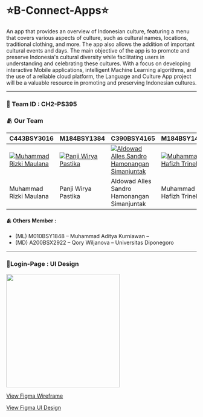 # ⭐B-Connect-Apps⭐
An app that provides an overview of Indonesian culture, featuring a menu that covers various aspects of culture, such as cultural names, locations, traditional clothing, and more. The app also allows the addition of important cultural events and days. The main objective of the app is to promote and preserve Indonesia's cultural diversity while facilitating users in understanding and celebrating these cultures. With a focus on developing interactive Mobile applications, intelligent Machine Learning algorithms, and the use of a reliable cloud platform, the Language and Culture App project will be a valuable resource in promoting and preserving Indonesian cultures.

---

### 🚀 Team ID		: CH2-PS395 
### 🫂 Our Team
C443BSY3016 | M184BSY1384 | C390BSY4165 | M184BSY1409 | A184BSX2650
---|---|---|---|---
[![Muhammad Rizki Maulana](https://avatars.githubusercontent.com/u/76519149?v=4)](https://github.com/rizkimaul470) | [![Panji Wirya Pastika](https://avatars.githubusercontent.com/u/142293564?v=2)](https://github.com/Panji824) | [![Aldowad Alles Sandro Hamonangan Simanjuntak](https://avatars.githubusercontent.com/u/102914659?v=4)](https://github.com/AldowadSimanjuntak) | [![Muhammad Hafizh Trinelzy](https://avatars.githubusercontent.com/u/92729726?v=4)](https://github.com/21voidx) | [![Clara Fadhila Ramda](https://avatars.githubusercontent.com/u/109149628?v=4)](https://github.com/Claraaa14)
Muhammad Rizki Maulana | Panji Wirya Pastika | Aldowad Alles Sandro Hamonangan Simanjuntak | Muhammad Hafizh Trinelzy | Clara Fadhila Ramda

#### 🫂 Others Member	: 
- (ML) M010BSY1848  – Muhammad Aditya Kurniawan –
- (MD) A200BSX2922  – Qory Wiljanova – Universitas Diponegoro
---
### 📱Login-Page : UI Design 

<p align="left">
  <a href="https://codesandbox.io">
    <img src="https://storage.googleapis.com/dicoding-mce-project/login-page-design.png" height="300px">
  </a>
</p>

[View Figma Wireframe](https://www.figma.com/file/6fXmmPTI4OKcPKOgFbCxjU/B-Connect?type=design&node-id=0%3A1&mode=design&t=NCPQcngJ75vSJUB5-1)

[View Figma UI Design](https://www.figma.com/file/AUH2YMNb0wbZqpMhJCjB5e/Untitled?type=design&node-id=12%3A295&mode=design&t=6tpAQhXOwrodSxDi-1 )
